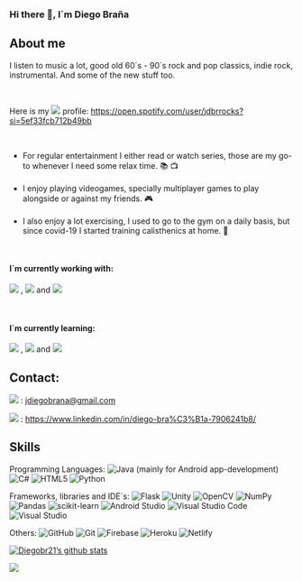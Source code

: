 ### Hi there 👋, I´m Diego Braña

## About me

I listen to music a lot, good old 60´s - 90´s rock and pop classics, indie rock, instrumental.
And some of the new stuff too.

<br>

Here is my <img src="https://img.shields.io/badge/Spotify-1ED760?&style=for-the-badge&logo=spotify&logoColor=white"> profile: https://open.spotify.com/user/jdbrrocks?si=5ef33fcb712b49bb

<br> 
<ul>
<li> For regular entertainment I either read or watch series, those are my go-to whenever I need some relax time. 📚 📺 </li> 

<br> 

<li> I enjoy playing videogames, specially multiplayer games to play alongside or against my friends. 🎮</li> 

<br> 

<li> I also enjoy a lot exercising, I used to go to the gym on a daily basis, but since covid-19 I started training calisthenics at home. 💪 </li> 

</ul>


<br> 



####  I´m currently working with:

<img src="https://img.shields.io/badge/Python-3776AB?style=for-the-badge&logo=python&logoColor=white"> , <img src="https://img.shields.io/badge/Unity-100000?style=for-the-badge&logo=unity&logoColor=white"> and <img src="https://img.shields.io/badge/C%23-239120?style=for-the-badge&logo=c-sharp&logoColor=white">

<br>

#### I´m currently learning:

<img src="https://img.shields.io/badge/React-20232A?style=for-the-badge&logo=react&logoColor=61DAFB"> , <img src="https://img.shields.io/badge/Redux-593D88?style=for-the-badge&logo=redux&logoColor=white"> and <img src="https://img.shields.io/badge/MongoDB-4EA94B?style=for-the-badge&logo=mongodb&logoColor=white">


## Contact:

<img src="https://img.shields.io/badge/Gmail-D14836?style=for-the-badge&logo=gmail&logoColor=white"> : jdiegobrana@gmail.com
<br>

<img src="https://img.shields.io/badge/LinkedIn-0077B5?style=for-the-badge&logo=linkedin&logoColor=white"> : https://www.linkedin.com/in/diego-bra%C3%B1a-7906241b8/


## Skills

Programming Languages:
![Java](https://img.shields.io/badge/java-%23ED8B00.svg?style=for-the-badge&logo=java&logoColor=white) (mainly for Android app-development)
![C#](https://img.shields.io/badge/c%23-%23239120.svg?style=for-the-badge&logo=c-sharp&logoColor=white)
![HTML5](https://img.shields.io/badge/html5-%23E34F26.svg?style=for-the-badge&logo=html5&logoColor=white)
![Python](https://img.shields.io/badge/python-3670A0?style=for-the-badge&logo=python&logoColor=ffdd54)


Frameworks, libraries and IDE´s:
![Flask](https://img.shields.io/badge/flask-%23000.svg?style=for-the-badge&logo=flask&logoColor=white)
![Unity](https://img.shields.io/badge/unity-%23000000.svg?style=for-the-badge&logo=unity&logoColor=white)
![OpenCV](https://img.shields.io/badge/opencv-%23white.svg?style=for-the-badge&logo=opencv&logoColor=white)
![NumPy](https://img.shields.io/badge/numpy-%23013243.svg?style=for-the-badge&logo=numpy&logoColor=white)
![Pandas](https://img.shields.io/badge/pandas-%23150458.svg?style=for-the-badge&logo=pandas&logoColor=white)
![scikit-learn](https://img.shields.io/badge/scikit--learn-%23F7931E.svg?style=for-the-badge&logo=scikit-learn&logoColor=white)
![Android Studio](https://img.shields.io/badge/Android%20Studio-3DDC84.svg?style=for-the-badge&logo=android-studio&logoColor=white)
![Visual Studio Code](https://img.shields.io/badge/Visual%20Studio%20Code-0078d7.svg?style=for-the-badge&logo=visual-studio-code&logoColor=white)
![Visual Studio](https://img.shields.io/badge/Visual%20Studio-5C2D91.svg?style=for-the-badge&logo=visual-studio&logoColor=white)


Others:
![GitHub](https://img.shields.io/badge/github-%23121011.svg?style=for-the-badge&logo=github&logoColor=white)
![Git](https://img.shields.io/badge/git-%23F05033.svg?style=for-the-badge&logo=git&logoColor=white)
![Firebase](https://img.shields.io/badge/firebase-%23039BE5.svg?style=for-the-badge&logo=firebase)
![Heroku](https://img.shields.io/badge/heroku-%23430098.svg?style=for-the-badge&logo=heroku&logoColor=white)
![Netlify](https://img.shields.io/badge/netlify-%23000000.svg?style=for-the-badge&logo=netlify&logoColor=#00C7B7)


[![Diegobr21’s github stats](https://github-readme-stats.vercel.app/api?username=Diegobr21)](https://github.com/Diegobr21)

<img src="https://github-readme-stats.vercel.app/api/top-langs/?username=Diegobr21&theme=blue-green">

<!--

<a href="https://app.daily.dev/Diegobr21"><img src="https://github.com/Diegobr21/Diegobr21/blob/main/devcard.svg" width="400" alt="Diego Braña's Dev Card"/></a>

-->
